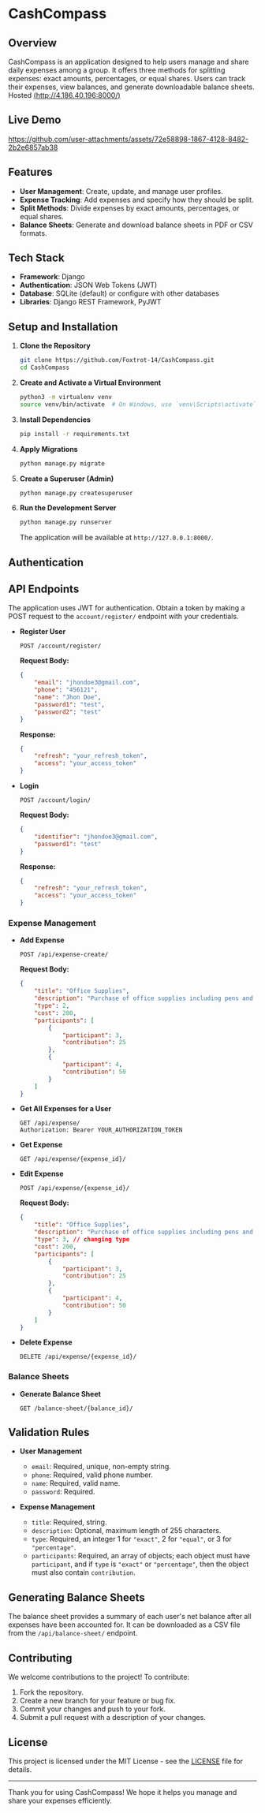 # CashCompass

## Overview

CashCompass is an application designed to help users manage and share daily expenses among a group. It offers three methods for splitting expenses: exact amounts, percentages, or equal shares. Users can track their expenses, view balances, and generate downloadable balance sheets.
Hosted [(http://4.186.40.196:8000/)](http://4.186.40.196:8000/)
## Live Demo


https://github.com/user-attachments/assets/72e58898-1867-4128-8482-2b2e6857ab38


## Features

- **User Management**: Create, update, and manage user profiles.
- **Expense Tracking**: Add expenses and specify how they should be split.
- **Split Methods**: Divide expenses by exact amounts, percentages, or equal shares.
- **Balance Sheets**: Generate and download balance sheets in PDF or CSV formats.

## Tech Stack

- **Framework**: Django
- **Authentication**: JSON Web Tokens (JWT)
- **Database**: SQLite (default) or configure with other databases
- **Libraries**: Django REST Framework, PyJWT

## Setup and Installation

1. **Clone the Repository**

    ```bash
    git clone https://github.com/Foxtrot-14/CashCompass.git
    cd CashCompass
    ```

2. **Create and Activate a Virtual Environment**

    ```bash
    python3 -m virtualenv venv
    source venv/bin/activate  # On Windows, use `venv\Scripts\activate`
    ```

3. **Install Dependencies**

    ```bash
    pip install -r requirements.txt
    ```

4. **Apply Migrations**

    ```bash
    python manage.py migrate
    ```

5. **Create a Superuser (Admin)**

    ```bash
    python manage.py createsuperuser
    ```

6. **Run the Development Server**

    ```bash
    python manage.py runserver
    ```

    The application will be available at `http://127.0.0.1:8000/`.

## Authentication

## API Endpoints
The application uses JWT for authentication. Obtain a token by making a POST request to the `account/register/` endpoint with your credentials.

- **Register User**

    ```http
    POST /account/register/
    ```

    **Request Body:**

    ```json
    {
        "email": "jhondoe3@gmail.com",
        "phone": "456121",
        "name": "Jhon Doe",
        "password1": "test",
        "password2": "test"
    }
    ```

    **Response:**

    ```json
    {
        "refresh": "your_refresh_token",
        "access": "your_access_token"
    }
    ```

- **Login**

    ```http
    POST /account/login/
    ```

    **Request Body:**

    ```json
    {
        "identifier": "jhondoe3@gmail.com",
        "password1": "test"
    }
    ```

    **Response:**

    ```json
    {
        "refresh": "your_refresh_token",
        "access": "your_access_token"
    }
    ```

### Expense Management

- **Add Expense**

    ```http
    POST /api/expense-create/
    ```

    **Request Body:**

    ```json
    {
        "title": "Office Supplies",
        "description": "Purchase of office supplies including pens and paper.",
        "type": 2,
        "cost": 200,
        "participants": [
            {
                "participant": 3,
                "contribution": 25
            },
            {
                "participant": 4,
                "contribution": 50
            }
        ]
    }
    ```

- **Get All Expenses for a User**

    ```http
    GET /api/expense/
    Authorization: Bearer YOUR_AUTHORIZATION_TOKEN
    ```

- **Get Expense**

    ```http
    GET /api/expense/{expense_id}/
    ```

- **Edit Expense**

    ```http
    POST /api/expense/{expense_id}/
    ```

    **Request Body:**

    ```json
    {
        "title": "Office Supplies",
        "description": "Purchase of office supplies including pens and paper.",
        "type": 3, // changing type
        "cost": 200,
        "participants": [
            {
                "participant": 3,
                "contribution": 25
            },
            {
                "participant": 4,
                "contribution": 50
            }
        ]
    }
    ```

- **Delete Expense**

    ```http
    DELETE /api/expense/{expense_id}/
    ```

### Balance Sheets

- **Generate Balance Sheet**

    ```http
    GET /balance-sheet/{balance_id}/
    ```

## Validation Rules

- **User Management**
    - `email`: Required, unique, non-empty string.
    - `phone`: Required, valid phone number.
    - `name`: Required, valid name.
    - `password`: Required.

- **Expense Management**
    - `title`: Required, string.
    - `description`: Optional, maximum length of 255 characters.
    - `type`: Required, an integer 1 for `"exact"`, 2 for `"equal"`, or 3 for `"percentage"`.
    - `participants`: Required, an array of objects; each object must have `participant`, and if `type` is `"exact"` or `"percentage"`, then the object must also contain `contribution`.

## Generating Balance Sheets

The balance sheet provides a summary of each user's net balance after all expenses have been accounted for. It can be downloaded as a CSV file from the `/api/balance-sheet/` endpoint.

## Contributing

We welcome contributions to the project! To contribute:

1. Fork the repository.
2. Create a new branch for your feature or bug fix.
3. Commit your changes and push to your fork.
4. Submit a pull request with a description of your changes.

## License

This project is licensed under the MIT License - see the [LICENSE](LICENSE) file for details.

---

Thank you for using CashCompass! We hope it helps you manage and share your expenses efficiently.

